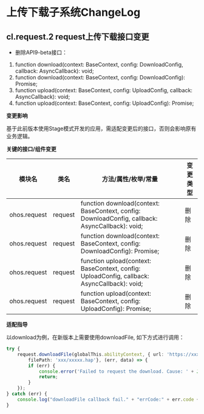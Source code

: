 # 上传下载子系统ChangeLog


## cl.request.2 request上传下载接口变更

- 删除API9-beta接口：
1. function download(context: BaseContext, config: DownloadConfig, callback: AsyncCallback<DownloadTask>): void;
2. function download(context: BaseContext, config: DownloadConfig): Promise<DownloadTask>;
3. function upload(context: BaseContext, config: UploadConfig, callback: AsyncCallback<UploadTask>): void;
4. function upload(context: BaseContext, config: UploadConfig): Promise<UploadTask>;

**变更影响**

基于此前版本使用Stage模式开发的应用，需适配变更后的接口，否则会影响原有业务逻辑。

**关键的接口/组件变更**

| 模块名          | 类名           | 方法/属性/枚举/常量                                                                                                       | 变更类型 |
|--------------|--------------|-------------------------------------------------------------------------------------------------------------------|------|
| ohos.request | request      | function download(context: BaseContext, config: DownloadConfig, callback: AsyncCallback<DownloadTask>): void;     | 删除   |
| ohos.request | request      | function download(context: BaseContext, config: DownloadConfig): Promise<DownloadTask>;                           | 删除   |
| ohos.request | request      | function upload(context: BaseContext, config: UploadConfig, callback: AsyncCallback<UploadTask>): void;           | 删除   |
| ohos.request | request      | function upload(context: BaseContext, config: UploadConfig): Promise<UploadTask>;                                 | 删除   |


**适配指导**

以download为例，在新版本上需要使用downloadFile, 如下方式进行调用：

```ts
try {
    request.downloadFile(globalThis.abilityContext, { url: 'https://xxxx/xxxxx.hap',
        filePath: 'xxx/xxxxx.hap'}, (err, data) => {
        if (err) {
            console.error('Failed to request the download. Cause: ' + JSON.stringify(err));
            return;
        }
    });
} catch (err) {
    console.log("downloadFile callback fail." + "errCode:" + err.code + ",errMessage:" + err.message);
}
```